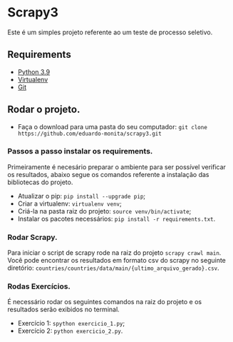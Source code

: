 # Scrapy3
Este é um simples projeto referente ao um teste de processo seletivo.

## Requirements

- [Python 3.9](https://www.python.org)
- [Virtualenv](https://github.com/pypa/virtualenv/)
- [Git](https://git-scm.com/)

## Rodar o projeto.
- Faça o download para uma pasta do seu computador: `git clone https://github.com/eduardo-monita/scrapy3.git`

### Passos a passo instalar os requirements.
Primeiramente é necesário preparar o ambiente para ser possível verificar os resultados, abaixo segue os comandos referente a instalação das bibliotecas do projeto.
- Atualizar o pip: `pip install --upgrade pip`;
- Criar a virtualenv: `virtualenv venv`;
- Criá-la na pasta raiz do projeto: `source venv/bin/activate`;
- Instalar os pacotes necessários: `pip install -r requirements.txt`.

### Rodar Scrapy.
Para iniciar o script de scrapy rode na raiz do projeto `scrapy crawl main`.
Você pode encontrar os resultados em formato csv do scrapy no seguinte diretório: `countries/countries/data/main/{ultimo_arquivo_gerado}.csv`.

### Rodas Exercícios.
É necessário rodar os seguintes comandos na raiz do projeto e os resultados serão exibidos no terminal.
- Exercício 1: `spython exercicio_1.py`;
- Exercício 2: `python exercicio_2.py`.
